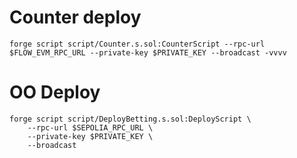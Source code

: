 # Counter deploy

```
forge script script/Counter.s.sol:CounterScript --rpc-url $FLOW_EVM_RPC_URL --private-key $PRIVATE_KEY --broadcast -vvvv
```

# OO Deploy

```
forge script script/DeployBetting.s.sol:DeployScript \
    --rpc-url $SEPOLIA_RPC_URL \
    --private-key $PRIVATE_KEY \
    --broadcast
```
